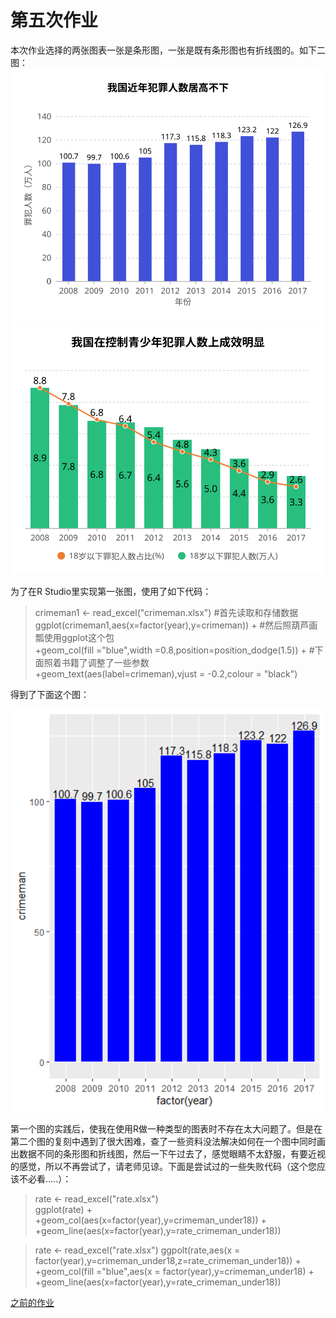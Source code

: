 # 第五次作业

  本次作业选择的两张图表一张是条形图，一张是既有条形图也有折线图的。如下二图：
  <img src="pictures/hw51.svg" width="600">
  <img src="pictures/hw52.svg" width="600">
  
为了在R Studio里实现第一张图，使用了如下代码：

>crimeman1 <- read_excel("crimeman.xlsx")  #首先读取和存储数据    
>ggplot(crimeman1,aes(x=factor(year),y=crimeman)) +  #然后照葫芦画瓢使用ggplot这个包    
>+geom_col(fill ="blue",width =0.8,position=position_dodge(1.5)) +  #下面照着书籍了调整了一些参数    
>+geom_text(aes(label=crimeman),vjust = -0.2,colour = "black")

得到了下面这个图：

  <img src="pictures/crimeman1.png" width="600">
  
 
   第一个图的实践后，使我在使用R做一种类型的图表时不存在太大问题了。但是在第二个图的复刻中遇到了很大困难，查了一些资料没法解决如何在一个图中同时画出数据不同的条形图和折线图，然后一下午过去了，感觉眼睛不太舒服，有要近视的感觉，所以不再尝试了，请老师见谅。下面是尝试过的一些失败代码（这个您应该不必看.....）：
   
 >rate <- read_excel("rate.xlsx")    
 >ggplot(rate) +    
>+geom_col(aes(x=factor(year),y=crimeman_under18)) +    
>+geom_line(aes(x=factor(year),y=rate_crimeman_under18))

 >rate <- read_excel("rate.xlsx")
 >ggpolt(rate,aes(x = factor(year),y=crimeman_under18,z=rate_crimeman_under18)) +
 >+geom_col(fill ="blue",aes(x = factor(year),y=crimeman_under18) +
 >+geom_line(aes(x=factor(year),y=rate_crimeman_under18))
 
 
   



[之前的作业](https://github.com/cheerupyxolive/keshihuazuoye/blob/master/previoushw.md)

